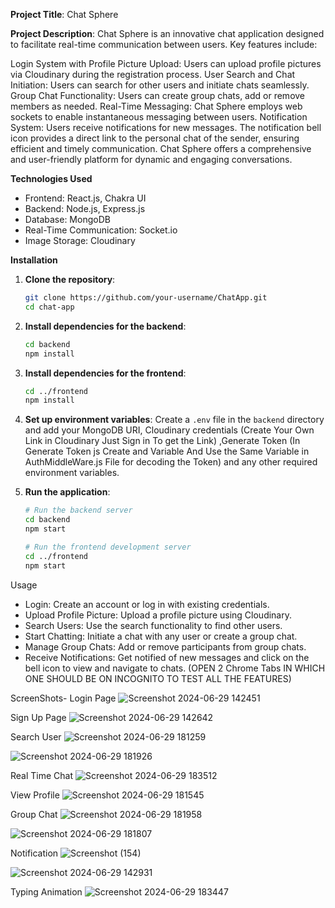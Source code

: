 **Project Title**: Chat Sphere

**Project Description**:
Chat Sphere is an innovative chat application designed to facilitate real-time communication between users. Key features include:

Login System with Profile Picture Upload: Users can upload profile pictures via Cloudinary during the registration process.
User Search and Chat Initiation: Users can search for other users and initiate chats seamlessly.
Group Chat Functionality: Users can create group chats, add or remove members as needed.
Real-Time Messaging: Chat Sphere employs web sockets to enable instantaneous messaging between users.
Notification System: Users receive notifications for new messages. The notification bell icon provides a direct link to the personal chat of the sender, 
ensuring efficient and timely communication.
Chat Sphere offers a comprehensive and user-friendly platform for dynamic and engaging conversations.

**Technologies Used**

- Frontend: React.js, Chakra UI
- Backend: Node.js, Express.js
- Database: MongoDB
- Real-Time Communication: Socket.io
- Image Storage: Cloudinary

**Installation**

1. **Clone the repository**:
    ```bash
    git clone https://github.com/your-username/ChatApp.git
    cd chat-app
    ```

2. **Install dependencies for the backend**:
    ```bash
    cd backend
    npm install
    ```

3. **Install dependencies for the frontend**:
    ```bash
    cd ../frontend
    npm install
    ```

4. **Set up environment variables**:
    Create a `.env` file in the `backend` directory and add your MongoDB URI, Cloudinary credentials (Create Your Own Link in Cloudinary Just Sign in To get the Link)
   ,Generate Token (In Generate Token js Create and Variable And Use the Same Variable in AuthMiddleWare.js File for decoding the Token)
   and any other required environment variables.


6. **Run the application**:
    ```bash
    # Run the backend server
    cd backend
    npm start

    # Run the frontend development server
    cd ../frontend
    npm start
    ```

Usage

- Login: Create an account or log in with existing credentials.
- Upload Profile Picture: Upload a profile picture using Cloudinary.
- Search Users: Use the search functionality to find other users.
- Start Chatting: Initiate a chat with any user or create a group chat.
- Manage Group Chats: Add or remove participants from group chats.
- Receive Notifications: Get notified of new messages and click on the bell icon to view and navigate to chats.
  (OPEN 2 Chrome Tabs IN WHICH ONE SHOULD BE ON INCOGNITO TO TEST ALL THE FEATURES) 

ScreenShots-
Login Page
![Screenshot 2024-06-29 142451](https://github.com/AbhishekBharambe2002/ChatApp/assets/123597077/8fc1f876-d91c-4867-acf9-46284823d206)


Sign Up  Page
![Screenshot 2024-06-29 142642](https://github.com/AbhishekBharambe2002/ChatApp/assets/123597077/90291ee2-ac33-4aea-bb54-1099bddf4eb5)


Search User
![Screenshot 2024-06-29 181259](https://github.com/AbhishekBharambe2002/ChatApp/assets/123597077/893d2bed-ed0d-4a36-82d1-4b649af7685d)


![Screenshot 2024-06-29 181926](https://github.com/AbhishekBharambe2002/ChatApp/assets/123597077/66cc8b00-4f3d-4622-97e6-ec699d1251ea)


Real Time Chat
![Screenshot 2024-06-29 183512](https://github.com/AbhishekBharambe2002/ChatApp/assets/123597077/0b497c07-e591-48a1-a1ad-41f7cf6012c0)


View Profile
![Screenshot 2024-06-29 181545](https://github.com/AbhishekBharambe2002/ChatApp/assets/123597077/3e700b43-be91-434b-a47e-3f12007b2b32)

Group Chat
![Screenshot 2024-06-29 181958](https://github.com/AbhishekBharambe2002/ChatApp/assets/123597077/394f6131-586b-46e4-9801-024298dd2a74)



![Screenshot 2024-06-29 181807](https://github.com/AbhishekBharambe2002/ChatApp/assets/123597077/15e6248a-76e2-487f-83b7-197864b91a74)


Notification
![Screenshot (154)](https://github.com/AbhishekBharambe2002/ChatApp/assets/123597077/a1587d4e-a27b-4444-96df-ac06d7126913)

![Screenshot 2024-06-29 142931](https://github.com/AbhishekBharambe2002/ChatApp/assets/123597077/75011e3a-e584-40c8-a11a-812286390f2c)


Typing Animation
![Screenshot 2024-06-29 183447](https://github.com/AbhishekBharambe2002/ChatApp/assets/123597077/079c5429-3a3f-4322-ad44-5d0fd96b1e10)
